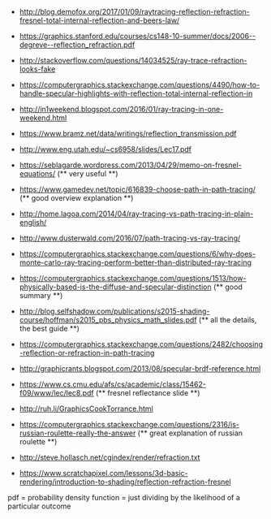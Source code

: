 - http://blog.demofox.org/2017/01/09/raytracing-reflection-refraction-fresnel-total-internal-reflection-and-beers-law/
- https://graphics.stanford.edu/courses/cs148-10-summer/docs/2006--degreve--reflection_refraction.pdf
- http://stackoverflow.com/questions/14034525/ray-trace-refraction-looks-fake
- https://computergraphics.stackexchange.com/questions/4490/how-to-handle-specular-highlights-with-reflection-total-internal-reflection-in
- http://in1weekend.blogspot.com/2016/01/ray-tracing-in-one-weekend.html
- https://www.bramz.net/data/writings/reflection_transmission.pdf
- http://www.eng.utah.edu/~cs6958/slides/Lec17.pdf
- https://seblagarde.wordpress.com/2013/04/29/memo-on-fresnel-equations/ (** very useful **)
- https://www.gamedev.net/topic/616839-choose-path-in-path-tracing/ (** good overview explanation **)
- http://home.lagoa.com/2014/04/ray-tracing-vs-path-tracing-in-plain-english/
- http://www.dusterwald.com/2016/07/path-tracing-vs-ray-tracing/
- https://computergraphics.stackexchange.com/questions/6/why-does-monte-carlo-ray-tracing-perform-better-than-distributed-ray-tracing
- https://computergraphics.stackexchange.com/questions/1513/how-physically-based-is-the-diffuse-and-specular-distinction (** good summary **)
- http://blog.selfshadow.com/publications/s2015-shading-course/hoffman/s2015_pbs_physics_math_slides.pdf (** all the details, the best guide **)
- https://computergraphics.stackexchange.com/questions/2482/choosing-reflection-or-refraction-in-path-tracing
- http://graphicrants.blogspot.com/2013/08/specular-brdf-reference.html
- https://www.cs.cmu.edu/afs/cs/academic/class/15462-f09/www/lec/lec8.pdf (** fresnel reflectance slide **)
- http://ruh.li/GraphicsCookTorrance.html

- https://computergraphics.stackexchange.com/questions/2316/is-russian-roulette-really-the-answer (** great explanation of russian roulette **)
- http://steve.hollasch.net/cgindex/render/refraction.txt
- https://www.scratchapixel.com/lessons/3d-basic-rendering/introduction-to-shading/reflection-refraction-fresnel

pdf = probability density function = just dividing by the likelihood of a particular outcome

